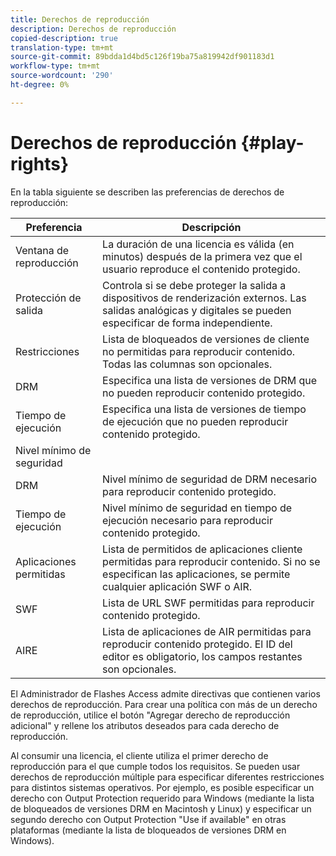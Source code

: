 ```yaml
---
title: Derechos de reproducción
description: Derechos de reproducción
copied-description: true
translation-type: tm+mt
source-git-commit: 89bdda1d4bd5c126f19ba75a819942df901183d1
workflow-type: tm+mt
source-wordcount: '290'
ht-degree: 0%

---
```



# Derechos de reproducción {#play-rights}

En la tabla siguiente se describen las preferencias de derechos de reproducción:

| Preferencia | Descripción |
|--- |--- |
| Ventana de reproducción | La duración de una licencia es válida (en minutos) después de la primera vez que el usuario reproduce el contenido protegido. |
| Protección de salida | Controla si se debe proteger la salida a dispositivos de renderización externos. Las salidas analógicas y digitales se pueden especificar de forma independiente. |
| Restricciones | Lista de bloqueados de versiones de cliente no permitidas para reproducir contenido. Todas las columnas son opcionales. |
| DRM | Especifica una lista de versiones de DRM que no pueden reproducir contenido protegido. |
| Tiempo de ejecución | Especifica una lista de versiones de tiempo de ejecución que no pueden reproducir contenido protegido. |
| Nivel mínimo de seguridad |  |
| DRM | Nivel mínimo de seguridad de DRM necesario para reproducir contenido protegido. |
| Tiempo de ejecución | Nivel mínimo de seguridad en tiempo de ejecución necesario para reproducir contenido protegido. |
| Aplicaciones permitidas | Lista de permitidos de aplicaciones cliente permitidas para reproducir contenido. Si no se especifican las aplicaciones, se permite cualquier aplicación SWF o AIR. |
| SWF | Lista de URL SWF permitidas para reproducir contenido protegido. |
| AIRE | Lista de aplicaciones de AIR permitidas para reproducir contenido protegido. El ID del editor es obligatorio, los campos restantes son opcionales. |

El Administrador de Flashes Access admite directivas que contienen varios derechos de reproducción. Para crear una política con más de un derecho de reproducción, utilice el botón &quot;Agregar derecho de reproducción adicional&quot; y rellene los atributos deseados para cada derecho de reproducción.

Al consumir una licencia, el cliente utiliza el primer derecho de reproducción para el que cumple todos los requisitos. Se pueden usar derechos de reproducción múltiple para especificar diferentes restricciones para distintos sistemas operativos. Por ejemplo, es posible especificar un derecho con Output Protection requerido para Windows (mediante la lista de bloqueados de versiones DRM en Macintosh y Linux) y especificar un segundo derecho con Output Protection &quot;Use if available&quot; en otras plataformas (mediante la lista de bloqueados de versiones DRM en Windows).
